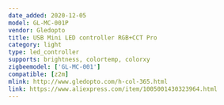```yaml
---
date_added: 2020-12-05
model: GL-MC-001P
vendor: Gledopto
title: USB Mini LED controller RGB+CCT Pro
category: light
type: led_controller
supports: brightness, colortemp, colorxy
zigbeemodel: ['GL-MC-001']
compatible: [z2m]
mlink: http://www.gledopto.com/h-col-365.html
link: https://www.aliexpress.com/item/1005001430323964.html
---
```



